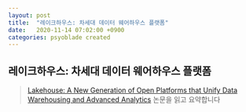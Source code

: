 ```yaml
---
layout: post
title:  "레이크하우스: 차세대 데이터 웨어하우스 플랫폼"
date:   2020-11-14 07:02:00 +0900
categories: psyoblade created
---
```


## 레이크하우스: 차세대 데이터 웨어하우스 플랫폼

> [Lakehouse: A New Generation of Open Platforms that Unify Data Warehousing and Advanced Analytics](https://www.databricks.com/research/lakehouse-a-new-generation-of-open-platforms-that-unify-data-warehousing-and-advanced-analytics) 논문을 읽고 요약합니다

